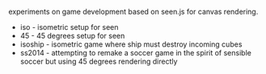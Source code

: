 experiments on game development based on seen.js for canvas rendering.

* iso - isometric setup for seen
* 45 - 45 degrees setup for seen
* isoship - isometric game where ship must destroy incoming cubes
* ss2014 - attempting to remake a soccer game in the spirit of sensible soccer but using 45 degrees rendering directly

